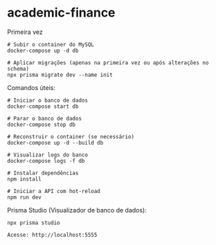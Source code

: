 # academic-finance

Primeira vez

```
# Subir o container do MySQL
docker-compose up -d db

# Aplicar migrações (apenas na primeira vez ou após alterações no schema)
npx prisma migrate dev --name init
```

Comandos úteis:

```
# Iniciar o banco de dados
docker-compose start db

# Parar o banco de dados
docker-compose stop db

# Reconstruir o container (se necessário)
docker-compose up -d --build db

# Visualizar logs do banco
docker-compose logs -f db
```

```
# Instalar dependências
npm install

# Iniciar a API com hot-reload
npm run dev
```

Prisma Studio (Visualizador de banco de dados):

```
npx prisma studio

Acesse: http://localhost:5555
```
